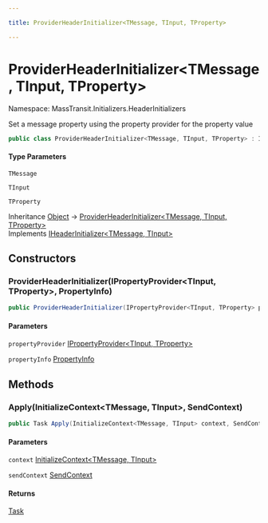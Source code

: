 ```yaml
---

title: ProviderHeaderInitializer<TMessage, TInput, TProperty>

---
```


# ProviderHeaderInitializer\<TMessage, TInput, TProperty\>

Namespace: MassTransit.Initializers.HeaderInitializers

Set a message property using the property provider for the property value

```csharp
public class ProviderHeaderInitializer<TMessage, TInput, TProperty> : IHeaderInitializer<TMessage, TInput>
```

#### Type Parameters

`TMessage`<br/>

`TInput`<br/>

`TProperty`<br/>

Inheritance [Object](https://learn.microsoft.com/en-us/dotnet/api/system.object) → [ProviderHeaderInitializer\<TMessage, TInput, TProperty\>](../masstransit-initializers-headerinitializers/providerheaderinitializer-3)<br/>
Implements [IHeaderInitializer\<TMessage, TInput\>](../masstransit-initializers/iheaderinitializer-2)

## Constructors

### **ProviderHeaderInitializer(IPropertyProvider\<TInput, TProperty\>, PropertyInfo)**

```csharp
public ProviderHeaderInitializer(IPropertyProvider<TInput, TProperty> propertyProvider, PropertyInfo propertyInfo)
```

#### Parameters

`propertyProvider` [IPropertyProvider\<TInput, TProperty\>](../masstransit-initializers/ipropertyprovider-2)<br/>

`propertyInfo` [PropertyInfo](https://learn.microsoft.com/en-us/dotnet/api/system.reflection.propertyinfo)<br/>

## Methods

### **Apply(InitializeContext\<TMessage, TInput\>, SendContext)**

```csharp
public Task Apply(InitializeContext<TMessage, TInput> context, SendContext sendContext)
```

#### Parameters

`context` [InitializeContext\<TMessage, TInput\>](../../masstransit-abstractions/masstransit-initializers/initializecontext-2)<br/>

`sendContext` [SendContext](../../masstransit-abstractions/masstransit/sendcontext)<br/>

#### Returns

[Task](https://learn.microsoft.com/en-us/dotnet/api/system.threading.tasks.task)<br/>
